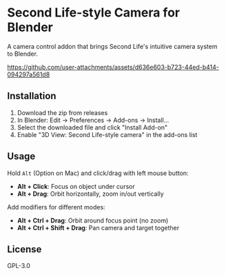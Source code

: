 # Second Life-style Camera for Blender

A camera control addon that brings Second Life's intuitive camera system to Blender.

https://github.com/user-attachments/assets/d636e603-b723-44ed-b414-094297a561d8

## Installation

1. Download the zip from releases
2. In Blender: Edit → Preferences → Add-ons → Install...
3. Select the downloaded file and click "Install Add-on"
4. Enable "3D View: Second Life-style camera" in the add-ons list

## Usage

Hold `Alt` (Option on Mac) and click/drag with left mouse button:

- **Alt + Click**: Focus on object under cursor
- **Alt + Drag**: Orbit horizontally, zoom in/out vertically

Add modifiers for different modes:

- **Alt + Ctrl + Drag**: Orbit around focus point (no zoom)
- **Alt + Ctrl + Shift + Drag**: Pan camera and target together

## License

GPL-3.0
